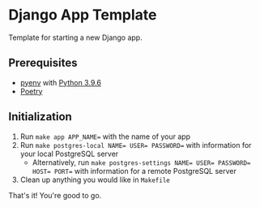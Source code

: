 # Django App Template

Template for starting a new Django app.

## Prerequisites

* [pyenv](https://github.com/pyenv/pyenv) with [Python 3.9.6](https://www.python.org/downloads/release/python-396/)
* [Poetry](https://python-poetry.org/docs/#installation)

## Initialization

1. Run `make app APP_NAME=` with the name of your app
2. Run `make postgres-local NAME= USER= PASSWORD=` with information for your local PostgreSQL server
    - Alternatively, run `make postgres-settings NAME= USER= PASSWORD= HOST= PORT=` with information for a remote PostgreSQL server
3. Clean up anything you would like in `Makefile`

That's it! You're good to go.
